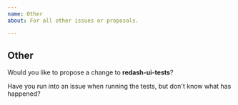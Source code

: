 ```yaml
---
name: Other
about: For all other issues or proposals.

---
```


<!--
Please note that **redash-ui-tests** is released with a
[Contributor Code of Conduct][code of conduct]. By participating in this
project you agree to abide by its terms.

[code of conduct]: /CODE_OF_CONDUCT.md
-->

## Other

Would you like to propose a change to **redash-ui-tests**?

Have you run into an issue when running the tests, but don't know what has
happened?
